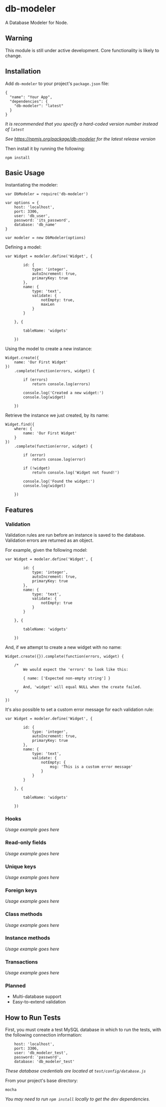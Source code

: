 # db-modeler

A Database Modeler for Node.


## Warning

This module is still under active development. Core functionality is likely to change.


## Installation

Add `db-modeler` to your project's `package.json` file:
```
{
  "name": "Your App",
  "dependencies": {
    "db-modeler": "latest"
  }
}
```
*It is recommended that you specify a hard-coded version number instead of `latest`*

*See https://npmjs.org/package/db-modeler for the latest release version*


Then install it by running the following:
```
npm install
```


## Basic Usage

Instantiating the modeler:
```
var DbModeler = require('db-modeler')

var options = {
	host: 'localhost',
	port: 3306,
	user: 'db_user',
	password: 'its_password',
	database: 'db_name'
}

var modeler = new DbModeler(options)
```

Defining a model:
```
var Widget = modeler.define('Widget', {

		id: {
			type: 'integer',
			autoIncrement: true,
			primaryKey: true
		},
		name: {
			type: 'text',
			validate: {
				notEmpty: true,
				maxLen
			}
		}

	}, {

		tableName: 'widgets'

	})
```

Using the model to create a new instance:
```
Widget.create({
	name: 'Our First Widget'
})
	.complete(function(errors, widget) {

		if (errors)
			return console.log(errors)

		console.log('Created a new widget:')
		console.log(widget)

	})
```

Retrieve the instance we just created, by its name:
```
Widget.find({
	where: {
		name: 'Our First Widget'
	}
})
	.complete(function(error, widget) {

		if (error)
			return consoe.log(error)

		if (!widget)
			return console.log('Widget not found!')

		console.log('Found the widget:')
		console.log(widget)

	})
```


## Features

### Validation

Validation rules are run before an instance is saved to the database. Validation errors are returned as an object.

For example, given the following model:
```
var Widget = modeler.define('Widget', {

		id: {
			type: 'integer',
			autoIncrement: true,
			primaryKey: true
		},
		name: {
			type: 'text',
			validate: {
				notEmpty: true
			}
		}

	}, {

		tableName: 'widgets'

	})
```

And, if we attempt to create a new widget with no name:
```
Widget.create({}).complete(function(errors, widget) {
	
	/*
		We would expect the 'errors' to look like this:

		{ name: ['Expected non-empty string'] }

		And, 'widget' will equal NULL when the create failed.
	*/

})
```

It's also possible to set a custom error message for each validation rule:
```
var Widget = modeler.define('Widget', {

		id: {
			type: 'integer',
			autoIncrement: true,
			primaryKey: true
		},
		name: {
			type: 'text',
			validate: {
				notEmpty: {
					msg: 'This is a custom error message'
				}
			}
		}

	}, {

		tableName: 'widgets'

	})
```


### Hooks

_Usage example goes here_

### Read-only fields

_Usage example goes here_

### Unique keys

_Usage example goes here_

### Foreign keys

_Usage example goes here_

### Class methods

_Usage example goes here_

### Instance methods

_Usage example goes here_

### Transactions

_Usage example goes here_


### Planned

* Multi-database support
* Easy-to-extend validation



## How to Run Tests

First, you must create a test MySQL database in which to run the tests, with the following connection information:
```
	host: 'localhost',
	port: 3306,
	user: 'db_modeler_test',
	password: 'password',
	database: 'db_modeler_test'
```
*These database credentials are located at `test/config/database.js`*


From your project's base directory:
```
mocha
```
*You may need to run `npm install` locally to get the dev dependencies.*